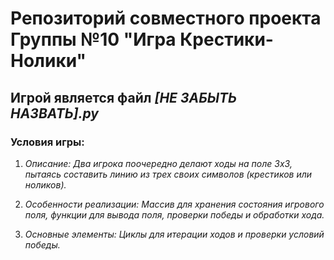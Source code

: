 # Репозиторий совместного проекта Группы №10 "Игра Крестики-Нолики"

## Игрой является файл ***[НЕ ЗАБЫТЬ НАЗВАТЬ].py***

### Условия игры:

1) _Описание: Два игрока поочередно делают ходы на поле 3x3, пытаясь составить линию из трех своих символов (крестиков или ноликов)._
  
2) _Особенности реализации: Массив для хранения состояния игрового поля, функции для вывода поля, проверки победы и обработки хода._

3) *Основные элементы: Циклы для итерации ходов и проверки условий победы.*
